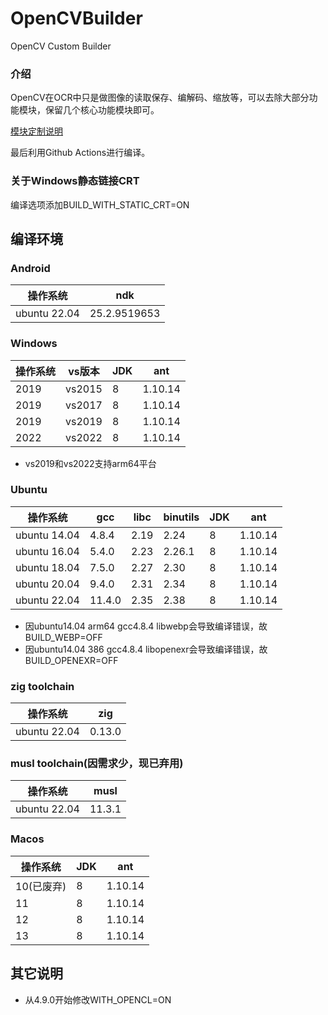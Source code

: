 # OpenCVBuilder

OpenCV Custom Builder

### 介绍

OpenCV在OCR中只是做图像的读取保存、编解码、缩放等，可以去除大部分功能模块，保留几个核心功能模块即可。

[模块定制说明](https://docs.opencv.org/4.9.0/db/d05/tutorial_config_reference.html)

最后利用Github Actions进行编译。

### 关于Windows静态链接CRT

编译选项添加BUILD_WITH_STATIC_CRT=ON

## 编译环境
### Android
| 操作系统 | ndk  |
|---|---|
| ubuntu 22.04 | 25.2.9519653  |

### Windows
| 操作系统 | vs版本   | JDK | ant |
|---|--------|-----|---|
| 2019 | vs2015 | 8 | 1.10.14 |
| 2019 | vs2017 | 8 | 1.10.14 |
| 2019 | vs2019 | 8 | 1.10.14 |
| 2022 | vs2022 | 8 | 1.10.14 |
- vs2019和vs2022支持arm64平台

### Ubuntu
| 操作系统 | gcc  | libc | binutils | JDK| ant|
|---|---|---|---|---|---|
| ubuntu 14.04 | 4.8.4  | 2.19 | 2.24 | 8 | 1.10.14 |
| ubuntu 16.04 | 5.4.0  | 2.23 | 2.26.1 | 8 | 1.10.14 |
| ubuntu 18.04 | 7.5.0  | 2.27 | 2.30 | 8 | 1.10.14 |
| ubuntu 20.04 | 9.4.0  | 2.31 | 2.34 | 8 | 1.10.14 |
| ubuntu 22.04 | 11.4.0 | 2.35 | 2.38 | 8 | 1.10.14 |
- 因ubuntu14.04 arm64 gcc4.8.4 libwebp会导致编译错误，故BUILD_WEBP=OFF
- 因ubuntu14.04 386 gcc4.8.4 libopenexr会导致编译错误，故BUILD_OPENEXR=OFF

### zig toolchain
| 操作系统 | zig    |
|---|--------|
| ubuntu 22.04 | 0.13.0 |

### musl toolchain(因需求少，现已弃用)
| 操作系统 | musl   |
|---|--------|
| ubuntu 22.04 | 11.3.1 |

### Macos
| 操作系统    | JDK | ant|
|---------|---|---|
| 10(已废弃) | 8 | 1.10.14 |
| 11      | 8 | 1.10.14 |
| 12      | 8 | 1.10.14 |
| 13      | 8 | 1.10.14 |

## 其它说明
- 从4.9.0开始修改WITH_OPENCL=ON